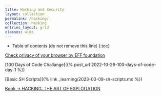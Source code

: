 ```yaml
---
title: Hacking and Security
layout: collection
permalink: /hacking/
collection: hacking
entries_layout: grid
classes: wide
---
```


* Table of contents (do not remove this line)
{:toc}

[Check privacy of your browser by EFF foundation](https://coveryourtracks.eff.org/)

[100 Days of Code Challange]({% post_url 2022-10-29-100-days-of-code-day-1 %})

[Basic SH Scripts]({% link _learning/2023-03-09-sh-scripts.md %})


[Book -> HACKING: THE ART OF EXPLOITATION](https://repo.zenk-security.com/Magazine%20E-book/Hacking-%20The%20Art%20of%20Exploitation%20(2nd%20ed.%202008)%20-%20Erickson.pdf)
